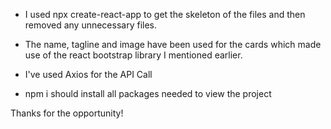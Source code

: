 - I used npx create-react-app to get the skeleton of the files and then removed any unnecessary files.
- The name, tagline and image have been used for the cards which made use of the react bootstrap library I mentioned earlier.
- I've used Axios for the API Call

- npm i should install all packages needed to view the project

Thanks for the opportunity!
